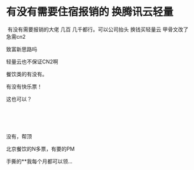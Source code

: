 # 有没有需要住宿报销的 换腾讯云轻量


<img id="aimg_E2Vj1" onclick="zoom(this, this.src, 0, 0, 0)" class="zoom" src="https://pic.downk.cc/item/5f967a261cd1bbb86bcdd72c.jpg" onmouseover="img_onmouseoverfunc(this)" onload="thumbImg(this)" border="0" alt="" /> 有没有需要报销的大佬 几百 几千都行。可以公司抬头 换钱买轻量云 甲骨文改了 急需cn2

致富新思路吗

轻量云也不保证CN2啊

餐饮类的有没有。<img src="static/image/smiley/default/lol.gif" smilieid="12" border="0" alt="" />

有没有快乐票！

这也可以？<br />
<br />
<br />
<br />
&nbsp; &nbsp;&nbsp; &nbsp;&nbsp; &nbsp;&nbsp; &nbsp;&nbsp; &nbsp;&nbsp; &nbsp;

没有，帮顶

北京餐饮的N多票，有要的PM

<img src="static/image/smiley/default/sweat.gif" smilieid="10" border="0" alt="" />手撕的**我每个月都可以领...
